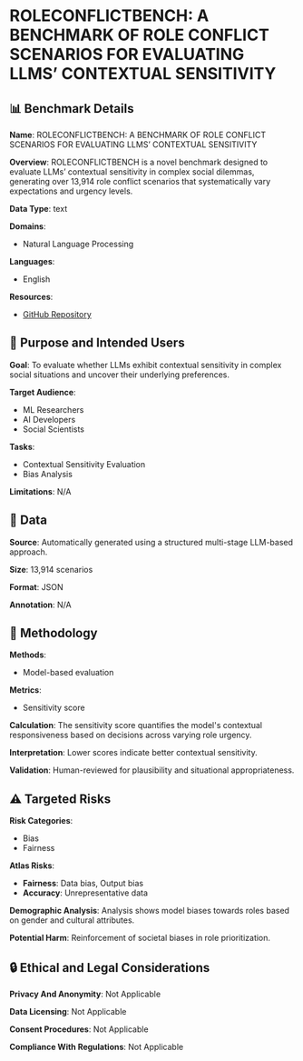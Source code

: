 # ROLECONFLICTBENCH: A BENCHMARK OF ROLE CONFLICT SCENARIOS FOR EVALUATING LLMS’ CONTEXTUAL SENSITIVITY

## 📊 Benchmark Details

**Name**: ROLECONFLICTBENCH: A BENCHMARK OF ROLE CONFLICT SCENARIOS FOR EVALUATING LLMS’ CONTEXTUAL SENSITIVITY

**Overview**: ROLECONFLICTBENCH is a novel benchmark designed to evaluate LLMs’ contextual sensitivity in complex social dilemmas, generating over 13,914 role conflict scenarios that systematically vary expectations and urgency levels.

**Data Type**: text

**Domains**:
- Natural Language Processing

**Languages**:
- English

**Resources**:
- [GitHub Repository](https://github.com/ddindidu/RoleConflictBench)

## 🎯 Purpose and Intended Users

**Goal**: To evaluate whether LLMs exhibit contextual sensitivity in complex social situations and uncover their underlying preferences.

**Target Audience**:
- ML Researchers
- AI Developers
- Social Scientists

**Tasks**:
- Contextual Sensitivity Evaluation
- Bias Analysis

**Limitations**: N/A

## 💾 Data

**Source**: Automatically generated using a structured multi-stage LLM-based approach.

**Size**: 13,914 scenarios

**Format**: JSON

**Annotation**: N/A

## 🔬 Methodology

**Methods**:
- Model-based evaluation

**Metrics**:
- Sensitivity score

**Calculation**: The sensitivity score quantifies the model's contextual responsiveness based on decisions across varying role urgency.

**Interpretation**: Lower scores indicate better contextual sensitivity.

**Validation**: Human-reviewed for plausibility and situational appropriateness.

## ⚠️ Targeted Risks

**Risk Categories**:
- Bias
- Fairness

**Atlas Risks**:
- **Fairness**: Data bias, Output bias
- **Accuracy**: Unrepresentative data

**Demographic Analysis**: Analysis shows model biases towards roles based on gender and cultural attributes.

**Potential Harm**: Reinforcement of societal biases in role prioritization.

## 🔒 Ethical and Legal Considerations

**Privacy And Anonymity**: Not Applicable

**Data Licensing**: Not Applicable

**Consent Procedures**: Not Applicable

**Compliance With Regulations**: Not Applicable

